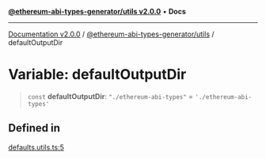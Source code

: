 [**@ethereum-abi-types-generator/utils v2.0.0**](../README.md) • **Docs**

***

[Documentation v2.0.0](../../../packages.md) / [@ethereum-abi-types-generator/utils](../README.md) / defaultOutputDir

# Variable: defaultOutputDir

> `const` **defaultOutputDir**: `"./ethereum-abi-types"` = `'./ethereum-abi-types'`

## Defined in

[defaults.utils.ts:5](https://github.com/niZmosis/ethereum-abi-types-generator/blob/8be0c174f1ad191b06c4413881733fc6912573c5/packages/utils/src/defaults.utils.ts#L5)
